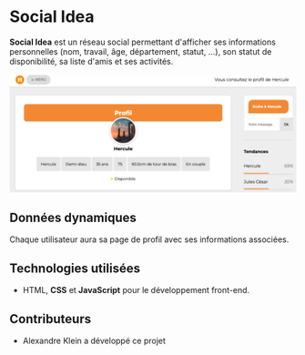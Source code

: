 # Social Idea

**Social Idea** est un réseau social permettant d'afficher ses informations personnelles (nom, travail, âge, département, statut, ...), son statut de disponibilité, sa liste d'amis et ses activités.

![Aperçu du site Social Idea](./readme.png)

## Données dynamiques

Chaque utilisateur aura sa page de profil avec ses informations associées.

## Technologies utilisées

- HTML, **CSS** et **JavaScript** pour le développement front-end.

## Contributeurs

- Alexandre Klein a développé ce projet